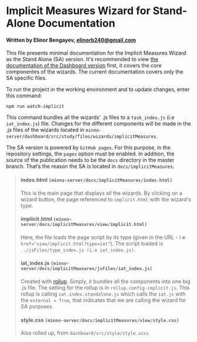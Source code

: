 # Implicit Measures Wizard for Stand-Alone Documentation
#### Written by Elinor Bengayev, elinorb240@gmail.com

This file presents minimal documentation for the Implicit Measures Wizard as the Stand Alone (SA) version. 
It's recommended to view [the documentation of the Dashboard version]() first, it covers the core componentes of the wizards. The current documentation covers only the SA specific files. 

To run the project in the working environment and to update changes, enter this command:

```
npm run watch-implicit
```

This command bundles all the wizards' .js files to a `task_index.js` (i.e `iat_index.js`) file. 
Changes for the different components will be made in the .js files of the wizards located in `minno-server/dashboard/src/study/files/wizards/implicitMeasures`.

The SA version is powered by `GitHub pages`. For this purpose, in the repository settings, the `pages` option must be enabled. In addition, the source of the publication needs to be the `docs` directory in the master branch. That’s the reason the SA is located in `docs/implicitMeasures`. 

> #### index.html `(minno-server/docs/implicitMeasures/index.html)`
> This is the main page that displays all the wizards. By clicking on a wizard button, the page referenced to `implicit.html` with the wizard's type. 
> #### implicit.html `(minno-server/docs/implicitMeasures/view/implicit.html)`
> Here, the file loads the page script by its type (given in the URL - i.e `href="view/implicit.html?type=iat"`). 
> The script loaded is `../jsFiles/type_index.js (i.e iat_index.js)`.
> #### iat_index.js `(minno-server/docs/implicitMeasures/jsFiles/iat_index.js)`
> Created with [rollup](https://rollupjs.org/guide/en/). Simply, it bundles all the components into one big .js file. The setting for the rollup is in `rollup.config-implicit.js`. This rollup is calling `iat.index.standalone.js` which calls the `iat.js` with the `external = True`, that indicates that we are calling the wizard for SA purposes. 
> #### style.css `(minno-server/docs/implicitMeasures/view/style.css)`
> Also rolled up, from `dashboard/src/style/style.scss`.

